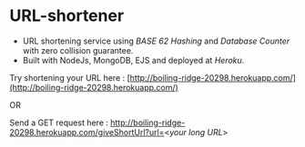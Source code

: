 # URL-shortener

- URL shortening service using *BASE 62 Hashing* and *Database Counter* with zero collision guarantee. 
- Built with NodeJs, MongoDB, EJS and deployed at *Heroku*.

Try shortening your URL here : 
[http://boiling-ridge-20298.herokuapp.com/](http://boiling-ridge-20298.herokuapp.com/)

OR

Send a GET request here :
http://boiling-ridge-20298.herokuapp.com/giveShortUrl?url=<*your long URL*>


